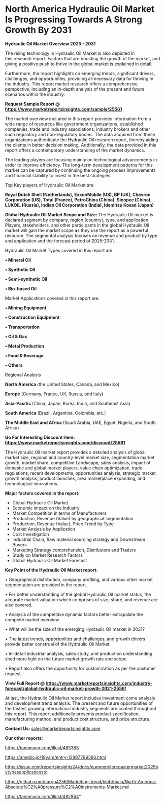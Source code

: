 # North America Hydraulic Oil Market Is Progressing Towards A Strong Growth By 2031

<Strong> Hydraulic Oil Market Overview 2025 - 2031</strong>

The rising technology in Hydraulic Oil Market is also depicted in this research report. Factors that are boosting the growth of the market, and giving a positive push to thrive in the global market is explained in detail.

Furthermore, the report highlights on emerging trends, significant drivers, challenges, and opportunities, providing all necessary data for thriving in the industry. This report market research offers a comprehensive perspective, including an in-depth analysis of the present and future scenarios within the industry.

<strong>Request Sample Report @ <a href=https://www.marketreportsinsights.com/sample/25561>https://www.marketreportsinsights.com/sample/25561</a></strong>

The market overview included in this report provides information from a wide range of resources like government organizations, established companies, trade and industry associations, industry brokers and other such regulatory and non-regulatory bodies. The data acquired from these organizations authenticate the Hydraulic Oil research report, thereby aiding the clients in better decision making. Additionally, the data provided in this report offers a contemporary understanding of the market dynamics.

The leading players are focusing mainly on technological advancements in order to improve efficiency. The long-term development patterns for this market can be captured by continuing the ongoing process improvements and financial stability to invest in the best strategies.

Top Key players of Hydraulic Oil Market are:

<strong>Royal Dutch Shell (Netherlands), ExxonMobile (US), BP (UK), Chevron Corporation (US), Total (France), PetroChina (China), Sinopec (China), LUKOIL (Russia), Indian Oil Corporation (India), Idemitsu Kosan (Japan)</strong>

<strong><b>Global Hydraulic Oil Market Scope and Size:</b></strong>
The Hydraulic Oil market is declared segment by company, region (country), type, and application. Players, stakeholders, and other participants in the global Hydraulic Oil market will gain the market scope as they use the report as a powerful resource. The segmental analysis focuses on revenue and product by type and application and the forecast period of 2025-2031.

Hydraulic Oil Market Types covered in this report are:

<strong>• Mineral Oil

• Synthetic Oil

• Semi-synthetic Oil

• Bio-based Oil</strong>

Market Applications covered in this report are:

<strong>• Mining Equipment

• Construction Equipment

• Transportation

• Oil & Gas

• Metal Production

• Food & Beverage

• Others</strong> 

Regional Analysis

<strong>North America</strong> (the United States, Canada, and Mexico)

<strong>Europe</strong> (Germany, France, UK, Russia, and Italy)

<strong>Asia-Pacific</strong> (China, Japan, Korea, India, and Southeast Asia)

<strong>South America</strong> (Brazil, Argentina, Colombia, etc.)

<strong>The Middle East and Africa</strong> (Saudi Arabia, UAE, Egypt, Nigeria, and South Africa)

<strong>Go For Interesting Discount Here: <a href=https://www.marketreportsinsights.com/discount/25561>https://www.marketreportsinsights.com/discount/25561</a></strong>

The Hydraulic Oil market report provides a detailed analysis of global market size, regional and country-level market size, segmentation market growth, market share, competitive Landscape, sales analysis, impact of domestic and global market players, value chain optimization, trade regulations, recent developments, opportunities analysis, strategic market growth analysis, product launches, area marketplace expanding, and technological innovations.

<strong><b>Major factors covered in the report:</b></strong>
<ul>
  <li>Global Hydraulic Oil Market </li>
  <li>Economic Impact on the Industry</li>
  <li>Market Competition in terms of Manufacturers</li>
  <li>Production, Revenue (Value) by geographical segmentation</li>
  <li>Production, Revenue (Value), Price Trend by Type</li>
  <li>Market Analysis by Application</li>
  <li>Cost Investigation</li>
  <li>Industrial Chain, Raw material sourcing strategy and Downstream Buyers</li>
  <li>Marketing Strategy comprehension, Distributors and Traders</li>
  <li>Study on Market Research Factors</li>
  <li>Global Hydraulic Oil Market Forecast</li>
</ul>

<strong><b>Key Point of the Hydraulic Oil Market report:</b></strong>

• Geographical distribution, company profiling, and various other market segmentation are provided in the report.

• For better understanding of the global Hydraulic Oil market status, the accurate market valuation which comprises of size, share, and revenue are also covered.

• Analysis of the competitive dynamic factors better extrapolate the complete market overview

• What will be the size of the emerging Hydraulic Oil market in 2031?

• The latest trends, opportunities and challenges, and growth drivers provide better construal of the Hydraulic Oil Market.

• In-detail industrial analysis, sales study, and production understanding shed more light on the future market growth rate and scope.

• Report also offers the opportunity for customization as per the customer request.

<strong><b>View Full Report @ <a href=https://www.marketreportsinsights.com/industry-forecast/global-hydraulic-oil-market-growth-2021-25561>https://www.marketreportsinsights.com/industry-forecast/global-hydraulic-oil-market-growth-2021-25561</a></b></strong>


At last, the Hydraulic Oil Market report includes investment come analysis and development trend analysis. The present and future opportunities of the fastest growing international industry segments are coated throughout this report. This report additionally presents product specification, manufacturing method, and product cost structure, and price structure.

<strong>Contact Us:</strong>
sales@marketreportsinsights.com

<strong>Our other reports:</strong>

<a href=https://tanomuno.com/illust/483383>https://tanomuno.com/illust/483383</a>

<a href=https://ameblo.jp/18yam/entry-12887789596.html>https://ameblo.jp/18yam/entry-12887789596.html</a>

<a href=https://issuu.com/reportsinsights24/docs/europerollercoastermarket2025bytypesapplicationsto>https://issuu.com/reportsinsights24/docs/europerollercoastermarket2025bytypesapplicationsto</a>

<a href=https://github.com/cargo4256/Marketing-trend/blob/main/North-America-Absolute%C2%A0pressure%C2%A0instruments-Market.md>https://github.com/cargo4256/Marketing-trend/blob/main/North-America-Absolute%C2%A0pressure%C2%A0instruments-Market.md</a>

<a href=https://tanomuno.com/illust/482864>https://tanomuno.com/illust/482864</a>"
